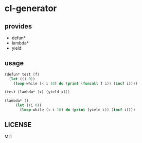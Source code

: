 # cl-generator

## provides
* defun*
* lambda*
* yield

## usage
``` lisp
(defun* test (f)
  (let ((i 0))
    (loop while (< i 10) do (print (funcall f i)) (incf i))))

(test (lambda* (x) (yield x)))
```

``` lisp
(lambda* ()
	 (let ((i 0))
	   (loop while (< i 10) do (print (yield i)) (incf i))))
```

## LICENSE
MIT
